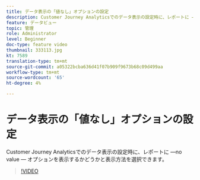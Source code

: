 ```yaml
---
title: データ表示の「値なし」オプションの設定
description: Customer Journey Analyticsでのデータ表示の設定時に、レポートに —no value — オプションを表示するかどうかと表示方法を選択できます。
feature: データビュー
topic: 管理
role: Administrator
level: Beginner
doc-type: feature video
thumbnail: 333113.jpg
kt: 7589
translation-type: tm+mt
source-git-commit: a05322bcba636d41f07b909f9673b68c09d499aa
workflow-type: tm+mt
source-wordcount: '65'
ht-degree: 4%

---
```



# データ表示の「値なし」オプションの設定

Customer Journey Analyticsでのデータ表示の設定時に、レポートに —no value — オプションを表示するかどうかと表示方法を選択できます。

>[!VIDEO](https://video.tv.adobe.com/v/333113/?quality=12&learn=on)
